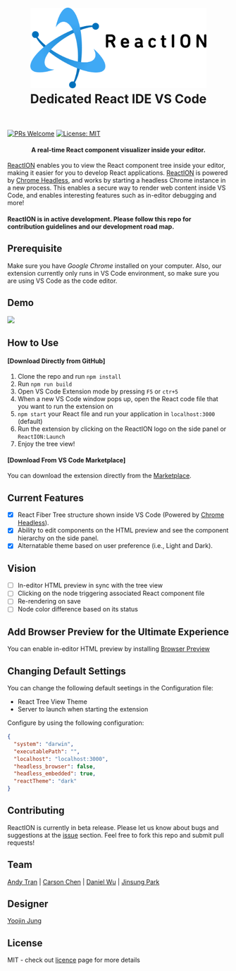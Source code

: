 <h1 align="center">
  <br>
    <img src="https://github.com/jsliapark/ReactION/blob/staging/resources/Text_2.png?raw=true" alt="logo" width="400">
  <br>
  Dedicated React IDE VS Code
  <br>
  <br>
</h1>

[![PRs Welcome](https://img.shields.io/badge/PRs-welcome-brightgreen.svg)](https://github.com/ReactION-js/ReactION/pulls) 
[![License: MIT](https://img.shields.io/badge/License-MIT-yellow.svg)](https://github.com/ReactION-js/ReactION/LICENSE)

<h4 align="center">A real-time React component visualizer inside your editor.</h4>

[ReactION](https://github.com/ReactION-js/ReactION/) enables you to view the React component tree inside your editor, making it easier for you to develop React applications. [ReactION](https://github.com/ReactION-js/ReactION/) is powered by [Chrome Headless](https://developers.google.com/web/updates/2017/04/headless-chrome), and works by starting a headless Chrome instance in a new process. This enables a secure way to render web content inside VS Code, and enables interesting features such as in-editor debugging and more!

#### ReactION is in active development. Please follow this repo for contribution guidelines and our development road map.

## Prerequisite
Make sure you have *Google Chrome* installed on your computer. Also, our extension currently only runs in VS Code environment, so make sure you are using VS Code as the code editor.

## Demo
![](src/Demo.gif)

## How to Use 
#### [Download Directly from GitHub]  
1. Clone the repo and run ```npm install```
2. Run ```npm run build ```
3. Open VS Code Extension mode by pressing ```F5``` or ```ctr+5```
4. When a new VS Code window pops up, open the React code file that you want to run the extension on
5. ```npm start``` your React file and run your application in ```localhost:3000``` (default) 
6. Run the extension by clicking on the ReactION logo on the side panel or ```ReactION:Launch```
7. Enjoy the tree view!

#### [Download From VS Code Marketplace]
You can download the extension directly from the [Marketplace](https://marketplace.visualstudio.com/items?itemName=ReactION-js.ReactION).

## Current Features  
- [x] React Fiber Tree structure shown inside VS Code (Powered by [Chrome Headless](https://developers.google.com/web/updates/2017/04/headless)).
- [x] Ability to edit components on the HTML preview and see the component hierarchy on the side panel.
- [x] Alternatable theme based on user preference (i.e., Light and Dark).

## Vision
- [ ] In-editor HTML preview in sync with the tree view
- [ ] Clicking on the node triggering associated React component file
- [ ] Re-rendering on save
- [ ] Node color difference based on its status

## Add Browser Preview for the Ultimate Experience  
You can enable in-editor HTML preview by installing [Browser Preview](https://marketplace.visualstudio.com/items?itemName=auchenberg.vscode-browser-preview)

## Changing Default Settings  
You can change the following default seetings in the Configuration file:
- React Tree View Theme
- Server to launch when starting the extension

Configure by using the following configuration:


```json
{
  "system": "darwin",
  "executablePath": "",
  "localhost": "localhost:3000",
  "headless_browser": false,
  "headless_embedded": true,
  "reactTheme": "dark"
}
```

## Contributing  
ReactION is currently in beta release. Please let us know about bugs and suggestions at the [issue](https://github.com/ReactION-js/ReactION/issues) section.  Feel free to fork this repo and submit pull requests! 

## Team  
[Andy Tran](http://github.com/andyxtran) |
[Carson Chen](http://github.com/CarsonCYChen) |
[Daniel Wu](http://github.com/wdanni) |
[Jinsung Park](http://github.com/jsliapark) 

## Designer  
[Yoojin Jung](https://github.com/jsliapark/ReactION/blob/staging/resources/Text_2.png)

## License  
MIT - check out [licence](https://github.com/ReactION-js/ReactION/LICENSE) page for more details

